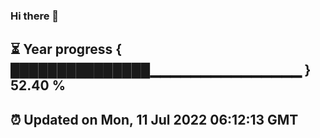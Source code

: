 ### Hi there 👋
⏳ Year progress { ███████████████▁▁▁▁▁▁▁▁▁▁▁▁▁▁▁ } 52.40 %
---
⏰ Updated on Mon, 11 Jul 2022 06:12:13 GMT
---

